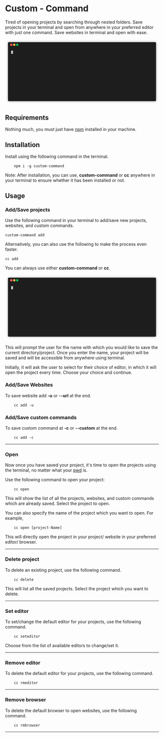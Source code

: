 # Custom - Command
Tired of opening projects by searching through nested folders. Save projects in your terminal and open from anywhere in your preferred editor with just one command. Save websites in terminal and open with ease. 

![](cc_add_dir.gif)


## Requirements
Nothing much, you must just have [npm](https://www.npmjs.com/) installed in your machine.

## Installation
Install using the following command in the terminal.

```
    npm i -g custom-command
```

Note: After installation, you can use, **custom-command** or **cc** anywhere in your terminal to ensure whether it has been installed or not.
    
## Usage

### Add/Save projects
Use the following command in your terminal to add/save new projects, websites, and custom commands.

    custom-command add
    
Alternatively, you can also use the following to make the process even faster. 

    cc add
    
You can always use either **custom-command** or **cc**.

![](cc_add_dir.gif)


This will prompt the user for the name with which you would like to save the current directory/project. Once you enter the name, your project will be saved and will be accessible from anywhere using terminal.

Initially, it will ask the user to select for their choice of editor, in which it will open the project every time. Choose your choice and continue.


### Add/Save Websites

To save website add **-u** or **--url** at the end.

```
    cc add -u
```

### Add/Save custom commands

To save custom command at **-c** or **--custom**  at the end.

```
    cc add -c
```

-----------------

### Open 
Now once you have saved your project, it's time to open the projects using the terminal, no matter what your [pwd](https://en.wikipedia.org/wiki/Working_directory) is.

Use the following command to open your project:

```
    cc open
```

This will show the list of all the projects, websites, and custom commands which are already saved. Select the project to open.

You can also specify the name of the project which you want to open.
For example,
```
    cc open [project-Name]
```

This will directly open the project in your project/ website in your preferred editor/ browser.

----------------

### Delete project
To delete an existing project, use the following command.

```
    cc delete
```   
This will list all the saved projects. Select the project which you want to delete.

----------------

### Set editor
To set/change the default editor for your projects, use the following command.

```
    cc seteditor
```

 Choose from the list of available editors to change/set it.

-----------------------

### Remove editor
To delete the default editor for your projects, use the following command.

```
    cc rmeditor
```

-----------------------

### Remove browser
To delete the default browser to open websites, use the following command.

```
    cc rmbrowser
```


 ------------







